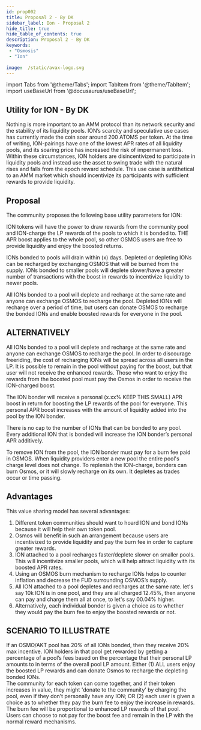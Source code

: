 ```yaml
---
id: prop002
title: Proposal 2 - By DK
sidebar_label: Ion - Proposal 2
hide_title: true
hide_table_of_contents: true
description: Proposal 2 - By DK
keywords:
 - "Osmosis"
 - "Ion"
 
image:  /static/avax-logo.svg
---
```


import Tabs from '@theme/Tabs';
import TabItem from '@theme/TabItem';
import useBaseUrl from '@docusaurus/useBaseUrl';

## Utility for ION - By DK
 
Nothing is more important to an AMM protocol than its network security and the stability of its liquidity pools. ION’s scarcity and speculative use cases has currently made the coin soar around 200 ATOMS per token. 
At the time of writing, ION-pairings have one of the lowest APR rates of all liquidity pools, and its soaring price has increased the risk of impermanent loss. 
Within these circumstances, ION holders are disincentivized to participate in liquidity pools and instead use the asset to swing trade with the natural rises and falls from the epoch reward schedule. 
This use case is antithetical to an AMM market which should incentivize its participants with sufficient rewards to provide liquidity. 

## Proposal  

The community proposes the following base utility parameters for ION: 

ION tokens will have the power to draw rewards from the community pool and ION-charge the LP rewards of the pools to which it is bonded to. 
THE APR boost applies to the whole pool, so other OSMOS users are free to provide liquidity and enjoy the boosted returns. 

IONs bonded to pools will drain within (x) days. Depleted or depleting IONs can be recharged by exchanging OSMOS that will be burned from the supply. 
IONs bonded to smaller pools will deplete slower/have a greater number of transactions with the boost in rewards to incentivize liquidity to newer pools. 

All IONs bonded to a pool will deplete and recharge at the same rate and anyone can exchange OSMOS to recharge the pool. 
Depleted IONs will recharge over a period of time, but users can donate OSMOS to recharge the bonded IONs and enable boosted rewards for everyone in the pool.

## ALTERNATIVELY 

All IONs bonded to a pool will deplete and recharge at the same rate and anyone can exchange OSMOS to recharge the pool. 
In order to discourage freeriding, the cost of recharging IONs will be spread across all users in the LP. 
It is possible to remain in the pool without paying for the boost, but that user will not receive the enhanced rewards. 
Those who want to enjoy the rewards from the boosted pool must pay the Osmos in order to receive the ION-charged boost. 

The ION bonder will receive a personal (x.xx% KEEP THIS SMALL) APR boost in return for boosting the LP rewards of the pool for everyone. 
This personal APR boost increases with the amount of liquidity added into the pool by the ION bonder.

There is no cap to the number of IONs that can be bonded to any pool. Every additional ION that is bonded will increase the ION bonder’s personal APR additively.

To remove ION from the pool, the ION bonder must pay for a burn fee paid in OSMOS. When liquidity providers enter a new pool the entire pool's charge level does not change. 
To replenish the ION-charge, bonders can burn Osmos, or it will slowly recharge on its own. It depletes as trades occur or time passing. 

## Advantages 
This value sharing model has several advantages: 

1. Different token communities should want to hoard ION and bond IONs because it will help their own token pool. 
1. Osmos will benefit in such an arrangement because users are incentivized to provide liquidity and pay the burn fee in order to capture greater rewards.  
1. ION attached to a pool recharges faster/deplete slower on smaller pools. This will incentivize smaller pools, which will help attract liquidity with its boosted APR rates. 
1. Using an OSMOS burn mechanism to recharge IONs helps to counter inflation and decrease the FUD surrounding OSMOS’s supply. 
1. All ION attached to a pool depletes and recharges at the same rate. let's say 10k ION is in one pool, and they are all charged 12.45%, then anyone can pay and charge them all at once, to let's say 00.04% higher. 
1. Alternatively, each individual bonder is given a choice as to whether they would pay the burn fee to enjoy the boosted rewards or not. 

## SCENARIO TO ILLUSTRATE

If an OSMO/AKT pool has 20% of all IONs bonded, then they receive 20% max incentive.
ION holders in that pool get rewarded by getting a percentage of a pool’s fees based on the percentage that their personal LP amounts to in terms of the overall pool LP amount. 
Either (1) ALL users enjoy the boosted LP rewards and can donate Osmos to recharge the depleting bonded IONs.  
The community for each token can come together, and if their token increases in value, they might 'donate to the community’ by charging the pool, even if they don’t personally have any ION; OR (2) each user is given a choice as to whether they pay the burn fee to enjoy the increase in rewards. 
The burn fee will be proportional to enhanced LP rewards of that pool. Users can choose to not pay for the boost fee and remain in the LP with the normal reward mechanisms.

